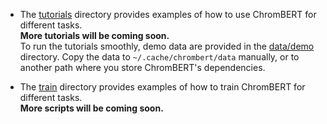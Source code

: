 
- The [tutorials](tutorials) directory provides examples of how to use ChromBERT for different tasks.   
**More tutorials will be coming soon.**  
To run the tutorials smoothly, demo data are provided in the [data/demo](../data/demo) directory. Copy the data to `~/.cache/chrombert/data` manually, or to another path where you store ChromBERT's dependencies.

- The [train](train) directory provides examples of how to train ChromBERT for different tasks.   
**More scripts will be coming soon.**


